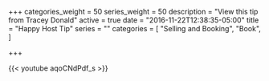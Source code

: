 +++
categories_weight = 50
series_weight = 50
description = "View this tip from Tracey Donald"
active = true
date = "2016-11-22T12:38:35-05:00"
title = "Happy Host Tip"
series = ""
categories = [
  "Selling and Booking",
  "Book",
]

+++

{{< youtube aqoCNdPdf_s >}}
